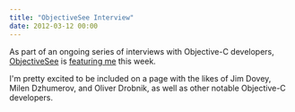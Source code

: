 ```yaml
---
title: "ObjectiveSee Interview"
date: 2012-03-12 00:00
---
```


<import><p>As part of an ongoing series of interviews with Objective-C developers, <a href="http://www.objectivesee.com/">ObjectiveSee</a> is <a href="http://www.objectivesee.com/ash.furrow.html">featuring me</a> this week. <!--more--></p>
<p>I'm pretty excited to be included on a page with the likes of Jim Dovey, Milen Dzhumerov, and Oliver Drobnik, as well as other notable Objective-C developers.</p></import>

<!-- more -->

